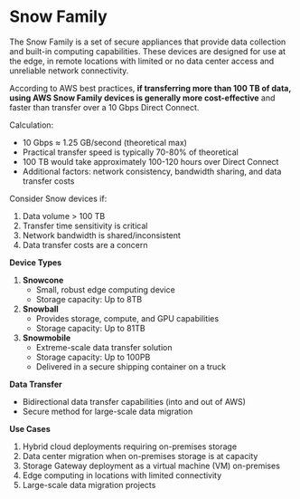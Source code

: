 # Snow Family

The Snow Family is a set of secure appliances that provide data collection and built-in computing capabilities. These devices are designed for use at the edge, in remote locations with limited or no data center access and unreliable network connectivity.

According to AWS best practices, **if transferring more than 100 TB of data, using AWS Snow Family devices is generally more cost-effective** and faster than transfer over a 10 Gbps Direct Connect.

Calculation:

* 10 Gbps ≈ 1.25 GB/second (theoretical max)
* Practical transfer speed is typically 70-80% of theoretical
* 100 TB would take approximately 100-120 hours over Direct Connect
* Additional factors: network consistency, bandwidth sharing, and data transfer costs

Consider Snow devices if:

1. Data volume > 100 TB
2. Transfer time sensitivity is critical
3. Network bandwidth is shared/inconsistent
4. Data transfer costs are a concern



**Device Types**

1. **Snowcone**
   * Small, robust edge computing device
   * Storage capacity: Up to 8TB
2. **Snowball**
   * Provides storage, compute, and GPU capabilities
   * Storage capacity: Up to 81TB
3. **Snowmobile**
   * Extreme-scale data transfer solution
   * Storage capacity: Up to 100PB
   * Delivered in a secure shipping container on a truck

**Data Transfer**

* Bidirectional data transfer capabilities (into and out of AWS)
* Secure method for large-scale data migration

**Use Cases**

1. Hybrid cloud deployments requiring on-premises storage
2. Data center migration when on-premises storage is at capacity
3. Storage Gateway deployment as a virtual machine (VM) on-premises
4. Edge computing in locations with limited connectivity
5. Large-scale data migration projects

